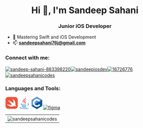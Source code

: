 <h1 align="center">Hi 👋, I'm Sandeep Sahani</h1>
<h3 align="center">Junior iOS Developer</h3>

- 🌱 Mastering Swift and iOS Development
- 📫 **sandeepsahani76j@gmail.com**

<h3 align="left">Connect with me:</h3>

<p align="left"><a href="https://linkedin.com/in/sandeep-sahani-883398220" target="blank"><img align="center" src="https://raw.githubusercontent.com/rahuldkjain/github-profile-readme-generator/master/src/images/icons/Social/linked-in-alt.svg" alt="sandeep-sahani-883398220" height="30" width="40" /></a><a href="https://twitter.com/sandeepiosdev" target="blank"><img align="center" src="https://raw.githubusercontent.com/rahuldkjain/github-profile-readme-generator/master/src/images/icons/Social/twitter.svg" alt="sandeepiosdev" height="30" width="40" /></a><a href="https://stackoverflow.com/users/16726776" target="blank"><img align="center" src="https://raw.githubusercontent.com/rahuldkjain/github-profile-readme-generator/master/src/images/icons/Social/stack-overflow.svg" alt="16726776" height="30" width="40" /></a><a href="https://www.youtube.com/channel/UCKbKEbomFtThN5WM_hKVStw" target="blank"><img align="center" src="https://raw.githubusercontent.com/rahuldkjain/github-profile-readme-generator/master/src/images/icons/Social/youtube.svg" alt="sandeepsahanicodes" height="30" width="40"/></a></p>
  
<h3 align="left">Languages and Tools:</h3>
<p align="left"><a href="https://developer.apple.com/swift/" target="_blank" rel="noreferrer"><img src="https://raw.githubusercontent.com/devicons/devicon/master/icons/swift/swift-original.svg" alt="swift" width="40" height="40"/></a><a href="https://www.java.com" target="_blank" rel="noreferrer"><img src="https://raw.githubusercontent.com/devicons/devicon/master/icons/java/java-original.svg" alt="java" width="40" height="40"/></a><a href="https://www.cprogramming.com/" target="_blank" rel="noreferrer"><img src="https://raw.githubusercontent.com/devicons/devicon/master/icons/c/c-original.svg" alt="c" width="40" height="40"/></a><a href="https://www.figma.com/" target="_blank" rel="noreferrer"><img src="https://www.vectorlogo.zone/logos/figma/figma-icon.svg" alt="figma" width="40" height="40"/></a></p>

<table cellspacing="0" cellpadding="0" style="border:none;">
  <tr>
    <td>
      <img align="center" src="https://github-readme-stats.vercel.app/api?username=sandeepsahanicodes&show_icons=true&locale=en" alt="sandeepsahanicodes" />
    </td>
  
   </tr>
</table>
